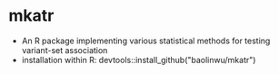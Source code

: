 # mkatr
 - An R package implementing various statistical methods for testing variant-set association
 - installation within R: devtools::install_github("baolinwu/mkatr")

